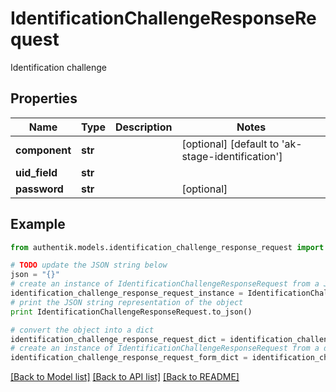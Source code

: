 # IdentificationChallengeResponseRequest

Identification challenge

## Properties
Name | Type | Description | Notes
------------ | ------------- | ------------- | -------------
**component** | **str** |  | [optional] [default to 'ak-stage-identification']
**uid_field** | **str** |  | 
**password** | **str** |  | [optional] 

## Example

```python
from authentik.models.identification_challenge_response_request import IdentificationChallengeResponseRequest

# TODO update the JSON string below
json = "{}"
# create an instance of IdentificationChallengeResponseRequest from a JSON string
identification_challenge_response_request_instance = IdentificationChallengeResponseRequest.from_json(json)
# print the JSON string representation of the object
print IdentificationChallengeResponseRequest.to_json()

# convert the object into a dict
identification_challenge_response_request_dict = identification_challenge_response_request_instance.to_dict()
# create an instance of IdentificationChallengeResponseRequest from a dict
identification_challenge_response_request_form_dict = identification_challenge_response_request.from_dict(identification_challenge_response_request_dict)
```
[[Back to Model list]](../README.md#documentation-for-models) [[Back to API list]](../README.md#documentation-for-api-endpoints) [[Back to README]](../README.md)


